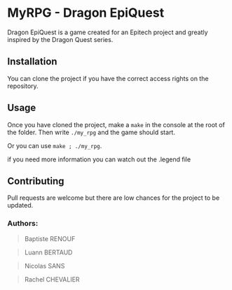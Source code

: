 # MyRPG - Dragon EpiQuest

Dragon EpiQuest is a game created for an Epitech project and greatly inspired by the Dragon Quest series.

## Installation

You can clone the project if you have the correct access rights on the repository.

## Usage

Once you have cloned the project, make a ```make``` in the console at the root of the folder. Then write ```./my_rpg``` and the game should start.

Or you can use ```make ; ./my_rpg```.

if you need more information you can watch out the .legend file

## Contributing
Pull requests are welcome but there are low chances for the project to be updated.

### Authors:

> Baptiste RENOUF

>Luann BERTAUD

>Nicolas SANS

>Rachel CHEVALIER